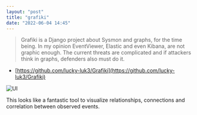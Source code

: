 ```yaml
---
layout: "post"
title: "grafiki"
date: "2022-06-04 14:45"
---
```

> Grafiki is a Django project about Sysmon and graphs, for the time being. In my opinion EventViewer, Elastic and even Kibana, are not graphic enough. The current threats are complicated and if attackers think in graphs, defenders also must do it.
- [https://github.com/lucky-luk3/Grafiki](https://github.com/lucky-luk3/Grafiki)

![UI](https://github.com/lucky-luk3/Grafiki/raw/master/grafiki/media/app/imgs/example1.png "UI")

This looks like a fantastic tool to visualize relationships, connections and correlation between observed events.